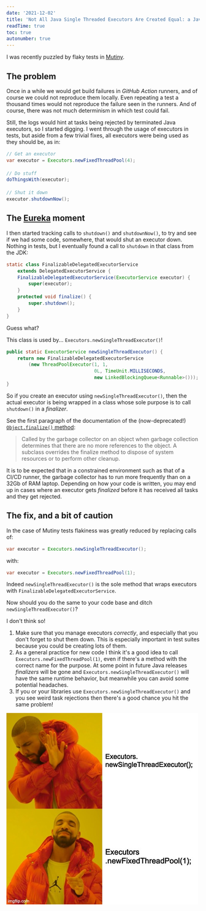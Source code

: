 ```yaml
---
date: '2021-12-02'
title: 'Not All Java Single Threaded Executors Are Created Equal: a Java Finalizer Horror Story'
readTime: true
toc: true
autonumber: true
---
```


I was recently puzzled by flaky tests in [Mutiny](https://smallrye.io/smallrye-mutiny/).

## The problem

Once in a while we would get build failures in _GitHub Action_ runners, and of course we could not reproduce them locally.
Even repeating a test a thousand times would not reproduce the failure seen in the runners.
And of course, there was not much determinism in which test could fail.

Still, the logs would hint at tasks being rejected by terminated Java executors, so I started digging.
I went through the usage of executors in tests, but aside from a few trivial fixes, all executors were being used as they should be, as in:

```java
// Get an executor
var executor = Executors.newFixedThreadPool(4);

// Do stuff
doThingsWith(executor);

// Shut it down
executor.shutdownNow();
```

## The [Eureka](https://en.wikipedia.org/wiki/Eureka_(word)) moment

I then started tracking calls to `shutdown()` and `shutdownNow()`, to try and see if we had some code, somewhere, that would shut an executor down.
Nothing in tests, but I eventually found a call to `shutdown` in that class from the JDK:

```java
static class FinalizableDelegatedExecutorService
    extends DelegatedExecutorService {
    FinalizableDelegatedExecutorService(ExecutorService executor) {
        super(executor);
    }
    protected void finalize() {
        super.shutdown();
    }
}
```

Guess what?

This class is used by... `Executors.newSingleThreadExecutor()`!

```java
public static ExecutorService newSingleThreadExecutor() {
    return new FinalizableDelegatedExecutorService
        (new ThreadPoolExecutor(1, 1,
                                0L, TimeUnit.MILLISECONDS,
                                new LinkedBlockingQueue<Runnable>()));
}
```

So if you create an executor using `newSingleThreadExecutor()`, then the actual executor is being wrapped in a class whose sole purpose is to call `shutdown()` in a _finalizer_.

See the first paragraph of the documentation of the (now-deprecated!) [`Object.finalize()` method](https://docs.oracle.com/en/java/javase/11/docs/api/java.base/java/lang/Object.html#finalize()):

> Called by the garbage collector on an object when garbage collection determines that there are no more references to the object. 
> A subclass overrides the finalize method to dispose of system resources or to perform other cleanup.

It is to be expected that in a constrained environment such as that of a CI/CD runner, the garbage collector has to run more frequently than on a 32Gb of RAM laptop.
Depending on how your code is written, you may end up in cases where an executor gets _finalized_ before it has received all tasks and they get rejected.

## The fix, and a bit of caution

In the case of Mutiny tests flakiness was greatly reduced by replacing calls of:

```java
var executor = Executors.newSingleThreadExecutor();
```

with:

```java
var executor = Executors.newFixedThreadPool(1);
```

Indeed `newSingleThreadExecutor()` is the sole method that wraps executors with `FinalizableDelegatedExecutorService`.

Now should you do the same to your code base and ditch `newSingleThreadExecutor()`? 

I don't think so!

1. Make sure that you manage executors _correctly_, and especially that you don't forget to shut them down.
   This is especially important in test suites because you could be creating lots of them.
2. As a general practice for new code I think it's a good idea to call `Executors.newFixedThreadPool(1)`, even if there's a method with the correct name for the purpose.
   At some point in future Java releases _finalizers_ will be gone and `Executors.newSingleThreadExecutor()` will have the same runtime behavior, but meanwhile you can avoid some potential headaches.
3. If you or your libraries use `Executors.newSingleThreadExecutor()` and you see weird task rejections then there's a good chance you hit the same problem!

![Some funny meme](./single-thread-executors.jpg)